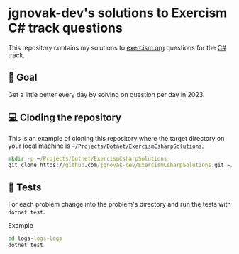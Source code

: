 # jgnovak-dev's solutions to Exercism C# track questions

This repository contains my solutions to [exercism.org](https://exercism.org) questions for the 
[C#](https://learn.microsoft.com/en-us/dotnet/csharp/) track.

## :rocket: Goal

Get a little better every day by solving on question per day in 2023.

## :computer: Cloding the repository

This is an example of cloning this repository where the target directory on your local machine
is `~/Projects/Dotnet/ExercismCsharpSolutions`.

```cmd
mkdir -p ~/Projects/Dotnet/ExercismCsharpSolutions
git clone https://github.com/jgnovak-dev/ExercismCsharpSolutions.git ~/Projects/Dotnet/ExercismCsharpSolutions
```

## :test_tube: Tests

For each problem change into the problem's directory and run the tests with `dotnet test`.

Example

```cmd
cd logs-logs-logs
dotnet test
```
